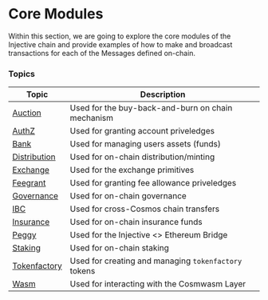 # Core Modules

Within this section, we are going to explore the core modules of the Injective chain and provide examples of how to make and broadcast transactions for each of the Messages defined on-chain.

### Topics

| Topic                            | Description                                          |
| -------------------------------- | ---------------------------------------------------- |
| [Auction](auction.md)            | Used for the buy-back-and-burn on chain mechanism    |
| [AuthZ](authz.md)                | Used for granting account priveledges                |
| [Bank](bank.md)                  | Used for managing users assets (funds)               |
| [Distribution](distribution.md)  | Used for on-chain distribution/minting               |
| [Exchange](exchange.md)          | Used for the exchange primitives                     |
| [Feegrant](feegrant.md)          | Used for granting fee allowance priveledges          |
| [Governance](governance.md)      | Used for on-chain governance                         |
| [IBC](ibc.md)                    | Used for cross-Cosmos chain transfers                |
| [Insurance](insurance.md)        | Used for on-chain insurance funds                    |
| [Peggy](peggy.md)                | Used for the Injective <> Ethereum Bridge            |
| [Staking](staking.md)            | Used for on-chain staking                            |
| [Tokenfactory](token-factory.md) | Used for creating and managing `tokenfactory` tokens |
| [Wasm](wasm.md)                  | Used for interacting with the Cosmwasm Layer         |
